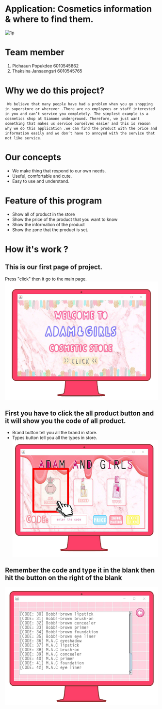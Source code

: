 # Application: Cosmetics information & where to find them. 
![1p](https://user-images.githubusercontent.com/32285839/32406404-6f10c2a4-c1aa-11e7-9676-7e0b767a89ad.jpg)
 
 # Team member
1. Pichaaun Popukdee	6010545862 
2. Thaksina Jansaengsri 	6010545765
 
# Why we do this project? 
     We believe that many people have had a problem when you go shopping in superstore or wherever .There are no employees or staff interested in you and can’t service you completely. The simplest example is a cosmetics shop at Siamone underground. Therefore, we just want something that makes us service ourselves easier and this is reason why we do this application .we can find the product with the price and information easily and we don’t have to annoyed with the service that not like service.

 
# Our concepts
  -	We make thing that respond to our own needs.
  -	Useful, comfortable and cute.
  -	Easy to use and understand.

  
# Feature of this program
-	Show all of product in the store 
-	Show the price of the product that you want to know
-	Show the information of the product
-	Show the zone that the product is set.
 
 # How it's work ?
 
## This is our first page of project.
 Press "click" then it go to the main page.
![1ssd](src/image/1.png) 

## First you have to click the all product button and it will show you the code of all product.
- Brand button tell you all the brand in store.
- Types button tell you all the types in store.
![1ssd](src/image/2.png)

## Remember the code and type it in the blank then hit the button on the right of the blank
![1ssd](src/image/3.png)



